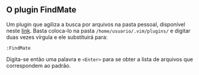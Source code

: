 O plugin FindMate
-----------------

Um plugin que agiliza a busca por arquivos na pasta pessoal,
disponível neste [link](http://snipt.net/voyeg3r/findmate-plugin-for-vim/).
Basta coloca-lo na pasta `/home/usuario/.vim/plugins/` e digitar duas vezes
vírgula e ele substituirá para:


    :FindMate


Digita-se então uma palavra e `<Enter>` para se obter a lista de arquivos que
correspondem ao padrão.
